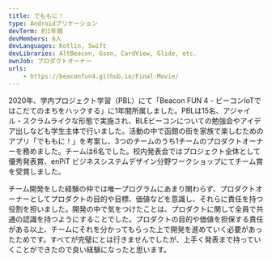 ```yaml
---
title: でももに！
type: Androidプリケーション
devTerm: 約1年間
devMembers: 6人
devLanguages: Kotlin, Swift
devLibraries: AltBeacon, Gson, CardView, Glide, etc.
ownJob: プロダクトオーナー
urls:
    - https://beaconfun4.github.io/Final-Movie/
---
```


2020年、学内プロジェクト学習（PBL）にて「Beacon FUN 4 - ビーコンIoTではこだてのまちをハックする」に1年間所属しました。PBLは15名、アジャイル・スクラムライクな形態で実施され、BLEビーコンについての勉強会やアイデア出しなども学生主体で行いました。活動の中で函館の街を家族で楽しむためのアプリ「でももに！」を考案し、3つのチームのうち1チームのプロダクトオーナーを務めました。チームは6名でした。校内発表会ではプロジェクト全体として優秀発表賞、enPiT ビジネスシステムデザイン分野ワークショップにてチーム賞を受賞しました。

チーム開発をした経験の仲では唯一プログラムにあまり関わらず、プロダクトオーナーとしてプロダクトの目的や目標、価値などを意識し、それらに責任を持つ役割を担いました。開発の中で気をつけたことは、プロダクトに関して全員で共通の認識を持つようにすることでした。プロダクトの目的や価値を担保する責任がある以上、チームにそれを分かってもらった上で開発を進めていく必要があったためです。すべてが完璧にとは行きませんでしたが、上手く発表まで持っていくことができたので良い経験になったと思います。